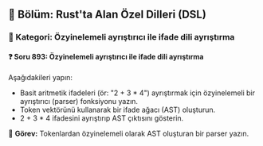 ## 📘 Bölüm: Rust'ta Alan Özel Dilleri (DSL)
### 🔹 Kategori: Özyinelemeli ayrıştırıcı ile ifade dili ayrıştırma
#### ❓ Soru 893: Özyinelemeli ayrıştırıcı ile ifade dili ayrıştırma

Aşağıdakileri yapın:

- Basit aritmetik ifadeleri (ör: "2 + 3 * 4") ayrıştırmak için özyinelemeli bir ayrıştırıcı (parser) fonksiyonu yazın.
- Token vektörünü kullanarak bir ifade ağacı (AST) oluşturun.
- 2 + 3 * 4 ifadesini ayrıştırıp AST çıktısını gösterin.

🔧 **Görev:** Tokenlardan özyinelemeli olarak AST oluşturan bir parser yazın.
